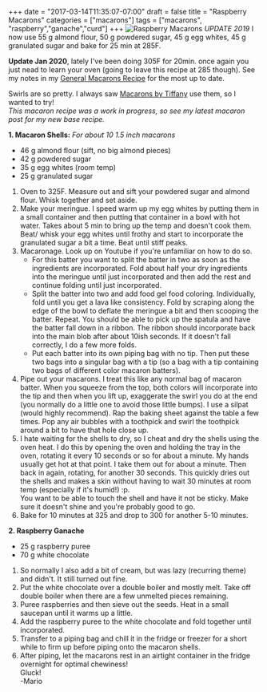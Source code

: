 +++
date = "2017-03-14T11:35:07-07:00"
draft = false
title = "Raspberry Macarons"
categories = ["macarons"]
tags = ["macarons", "raspberry","ganache","curd"]
+++
![Raspberry Macarons](https://farm5.staticflickr.com/4262/35425799446_3694a0b48c_h.jpg)
*UPDATE 2019* I now use 55 g almond flour, 50 g powdered sugar, 45 g egg whites, 45 g granulated sugar and bake for 25 min at 285F.

**Update Jan 2020**, lately I've been doing 305F for 20min. once again you just nead to learn your oven (going to leave this recipe at 285 though). See my notes in my [General Macarons Recipe](https://www.mariozeats.com/post/macarons/) for the most up to date.  

Swirls are so pretty. I always saw [Macarons by Tiffany](https://www.instagram.com/macaronsbytiffany/) use them, so I wanted to try!  
*This macaron recipe was a work in progress, so see my latest macaron post for my new base recipe.*

**1. Macaron Shells:**  *For about 10 1.5 inch macarons* 

- 46 g almond flour (sift, no big almond pieces)  
- 42 g powdered sugar    
- 35 g egg whites (room temp)  
- 25 g granulated sugar  

1. Oven to 325F. Measure out and sift your powdered sugar and almond flour. Whisk together and set aside.  
2. Make your meringue. I speed warm up my egg whites by putting them in a small container and then putting that container in a bowl with hot water. Takes about 5 min to bring up the temp and doesn't cook them.  
Beat/ whisk your egg whites until frothy and start to incorporate the granulated sugar a bit a time. Beat until stiff peaks.  
3. Macaronage. Look up on Youtube if you're unfamiliar on how to do so.   
    - For this batter you want to split the batter in two as soon as the ingredients are incorporated. Fold about half your dry ingredients into the meringue until just incorporated and then add the rest and continue folding until just incorporated. 
    - Split the batter into two and add food gel food coloring. Individually, fold until you get a lava like consistency. Fold by scraping along the edge of the bowl to deflate the meringue a bit and then scooping the batter. Repeat. You should be able to pick up the spatula and have the batter fall down in a ribbon. The ribbon should incorporate back into the main blob after about 10ish seconds. If it doesn't fall correctly, I do a few more folds. 
    - Put each batter into its own piping bag with no tip. Then put these two bags into a singular bag with a tip (so a bag with a tip containing two bags of different color macaron batters).   
4. Pipe out your macarons. I treat this like any normal bag of macaron batter. When you squeeze from the top, both colors will incorporate into the tip and then when you lift up, exaggerate the swirl you do at the end (you normally do a little one to avoid those little bumps). I use a silpat (would highly recommend). Rap the baking sheet against the table a few times.  Pop any air bubbles with a toothpick and swirl the toothpick around a bit to have that hole close up.     
5. I hate waiting for the shells to dry, so I cheat and dry the shells using the oven heat. I do this by opening the oven and holding the tray in the oven, rotating it every 10 seconds or so for about a minute. My hands usually get hot at that point. I take them out for about a minute. Then back in again, rotating, for another 30 seconds. This quickly dries out the shells and makes a skin without having to wait 30 minutes at room temp (especially if it's humid!) :p.   
You want to be able to touch the shell and have it not be sticky. Make sure it doesn't shine and you're probably good to go.   
6. Bake for 10 minutes at 325 and drop to 300 for another 5-10 minutes.  

**2. Raspberry Ganache**  

- 25 g raspberry puree      
- 70 g white chocolate      

1. So normally I also add a bit of cream, but was lazy (recurring theme) and didn't. It still turned out fine.  
2. Put the white chocolate over a double boiler and mostly melt. Take off double boiler when there are a few unmelted pieces remaining.  
3. Puree raspberries and then sieve out the seeds. Heat in a small saucepan until it warms up a little.  
4. Add the raspberry puree to the white chocolate and fold together until incorporated.  
5. Transfer to a piping bag and chill it in the fridge or freezer for a short while to firm up before piping onto the macaron shells.    
6. After piping, let the macarons rest in an airtight container in the fridge overnight for optimal chewiness!   
Gluck!  
-Mario 


